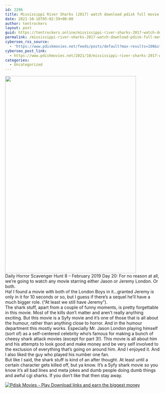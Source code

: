 ```yaml
---
id: 2296
title: Mississippi River Sharks (2017) watch download pdisk full movie
date: 2021-10-16T05:02:59+00:00
author: tentrockers
layout: post
guid: https://tentrockers.online/mississippi-river-sharks-2017-watch-download-pdisk-full-movie/
permalink: /mississippi-river-sharks-2017-watch-download-pdisk-full-movie/
cyberseo_rss_source:
  - 'https://www.pdiskmovies.net/feeds/posts/default?max-results=100&start-index=1'
cyberseo_post_link:
  - https://www.pdiskmovies.net/2021/10/mississippi-river-sharks-2017-watch.html
categories:
  - Uncategorized
---
```

<div class="separator">
  <a href="https://blogger.googleusercontent.com/img/a/AVvXsEjJ57t-sr4cD9VfakRpJ7b6zluDQ2Bhi3d7YF9HEx1epht3-xs4ZOMCv2sKqGisVzj3dxb7rXotpSomIj7Xrl3IRAFxkt3_hosCbYMfOQ3lAhyYqY3hNkkFYZrv1-PxqIux6iiuHpC8ryLiJ00URyxtnopGvbfDCwkfiCjpqJ5d3pemWlyC_wkGOoUNDw=s720" imageanchor="1"><img loading="lazy" border="0" data-original-height="720" data-original-width="480" height="640" src="https://blogger.googleusercontent.com/img/a/AVvXsEjJ57t-sr4cD9VfakRpJ7b6zluDQ2Bhi3d7YF9HEx1epht3-xs4ZOMCv2sKqGisVzj3dxb7rXotpSomIj7Xrl3IRAFxkt3_hosCbYMfOQ3lAhyYqY3hNkkFYZrv1-PxqIux6iiuHpC8ryLiJ00URyxtnopGvbfDCwkfiCjpqJ5d3pemWlyC_wkGOoUNDw=w426-h640" width="426" /></a>
</div>



<div>
  <div>
    <span>Daily Horror Scavenger Hunt 8 – February 2019 Day 20: For no reason at all, we&#8217;re going to watch any movie starring either Jason or Jeremy London. Or both.</span>
  </div>
  
  <div>
    <span>Ha! I found a movie with both of the London Boys in it&#8230;granted Jeremy is only in it for 10 seconds or so, but I guess if there&#8217;s a sequel he&#8217;ll have a much bigger role. (&#8220;At least we still have Jeremy&#8221;).</span>
  </div>
  
  <div>
    <span>The shark stuff, apart from a couple of funny moments, is pretty forgettable in this movie. Most of the kills don&#8217;t matter and aren&#8217;t really anything exciting. But this movie is a Syfy movie and it&#8217;s one of those that is all about the humour, rather than anything close to horror. And in the humour department this mostly works. Especially Mr. Jason London playing himself (sort of) as a self-centered celebrity who&#8217;s famous for making a bunch of cheesy shark attack movies (except for part 3!). This movie is all about him and his attempts to look good and make money and be very self involved to the exclusion of everything that&#8217;s going on around him. And I enjoyed it. And I also liked the guy who played his number one fan.</span>
  </div>
  
  <div>
    <span>But like I said, the shark stuff is kind of an after thought. At least until a certain character gets killed off, but ya know. It&#8217;s a Syfy shark movie so you know it&#8217;s all bad lines and meta jokes and dumb people doing dumb things and awful cgi sharks. If you don&#8217;t like that then stay away.</span>
  </div>
</div>

[![](https://1.bp.blogspot.com/-a93bp85aB6g/YUXjACCiX3I/AAAAAAAAbQE/GHmPI7h0af0tqn6tYzd0cdrDv9Hu9LUSACLcBGAsYHQ/s16000/Play_it_New-removebg-preview.png "Pdisk Movies - Play Download links and earn the biggest money")](https://www.linkpdisk.com/share-video?videoid=nv2mkh005u63)